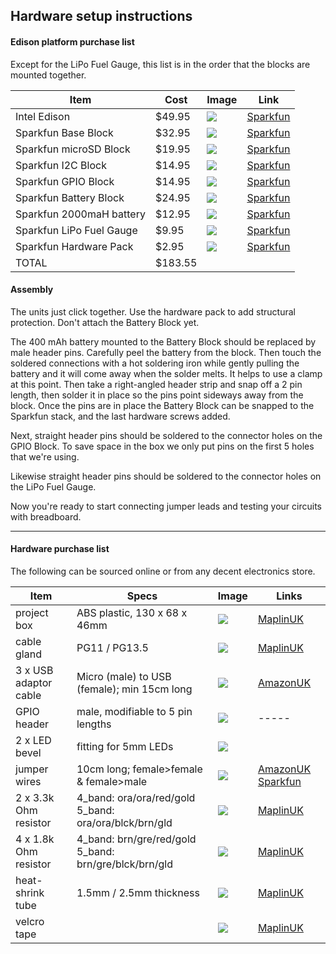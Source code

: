 ## Hardware setup instructions


#### Edison platform purchase list

Except for the LiPo Fuel Gauge, this list is in the order that the blocks are mounted together.

| Item                     | Cost   | Image | Link  |
| ------------------------ | ------ | ----- | ----- |
| Intel Edison             | $49.95 | ![](https://cdn.rawgit.com/geotheory/server-status/master/setup/img/intel_edison.jpg)        | [Sparkfun](https://www.sparkfun.com/products/13024) |
| Sparkfun Base Block      | $32.95 | ![](https://cdn.rawgit.com/geotheory/server-status/master/setup/img/sparkfun_base.jpg)       | [Sparkfun](https://www.sparkfun.com/products/13045) |
| Sparkfun microSD Block   | $19.95 | ![](https://cdn.rawgit.com/geotheory/server-status/master/setup/img/sparkfun_microsd.jpg)    | [Sparkfun](https://www.sparkfun.com/products/13041) |
| Sparkfun I2C Block       | $14.95 | ![](https://cdn.rawgit.com/geotheory/server-status/master/setup/img/sparkfun_i2c.jpg)        | [Sparkfun](https://www.sparkfun.com/products/13034) |
| Sparkfun GPIO Block      | $14.95 | ![](https://cdn.rawgit.com/geotheory/server-status/master/setup/img/sparkfun_gpio.jpg)       | [Sparkfun](https://www.sparkfun.com/products/13038) |
| Sparkfun Battery Block   | $24.95 | ![](https://cdn.rawgit.com/geotheory/server-status/master/setup/img/sparkfun_battery.jpg)    | [Sparkfun](https://www.sparkfun.com/products/13037) |
| Sparkfun 2000maH battery | $12.95 | ![](https://cdn.rawgit.com/geotheory/server-status/master/setup/img/sparkfun_2000mah.jpg)    | [Sparkfun](https://www.sparkfun.com/products/8483)  |
| Sparkfun LiPo Fuel Gauge |  $9.95 | ![](https://cdn.rawgit.com/geotheory/server-status/master/setup/img/sparkfun_fuel_gauge.jpg) | [Sparkfun](https://www.sparkfun.com/products/10617) |
| Sparkfun Hardware Pack   |  $2.95 | ![](https://cdn.rawgit.com/geotheory/server-status/master/setup/img/sparkfun_hardware_pack.jpg) | [Sparkfun](https://www.sparkfun.com/products/13187) |
| TOTAL                    | $183.55 | | |


#### Assembly

The units just click together.  Use the hardware pack to add structural protection.  Don't attach the Battery Block yet.

The 400 mAh battery mounted to the Battery Block should be replaced by male header pins.  Carefully peel the battery from the block.  Then touch the soldered connections with a hot soldering iron while gently pulling the battery and it will come away when the solder melts.  It helps to use a clamp at this point.  Then take a right-angled header strip and snap off a 2 pin length, then solder it in place so the pins point sideways away from the block.  Once the pins are in place the Battery Block can be snapped to the Sparkfun stack, and the last hardware screws added.

Next, straight header pins should be soldered to the connector holes on the GPIO Block.  To save space in the box we only put pins on the first 5 holes that we're using.

Likewise straight header pins should be soldered to the connector holes on the LiPo Fuel Gauge.

Now you're ready to start connecting jumper leads and testing your circuits with breadboard.


------------------------------

#### Hardware purchase list

The following can be sourced online or from any decent electronics store.

| Item | Specs | Image | Links |
| ---- | ----- | ----- | ----- |
| project box | ABS plastic, 130 x 68 x 46mm | ![](https://cdn.rawgit.com/geotheory/server-status/master/setup/img/project_box.jpg) | [MaplinUK](http://www.maplin.co.uk/p/abs-plastic-box-h2853-black-130x68x46mm-bz73q) |
| cable gland | PG11 / PG13.5 | ![](https://cdn.rawgit.com/geotheory/server-status/master/setup/img/cable_gland.jpg) | [MaplinUK](http://www.maplin.co.uk/p/ce-tek-ip68-polyamide-gland-pg11-up97f) |
| 3 x USB adaptor cable | Micro (male) to USB (female); min 15cm long | ![](https://cdn.rawgit.com/geotheory/server-status/master/setup/img/usb_adaptor_cable.png) | [AmazonUK](http://www.amazon.co.uk/gp/product/B00YOX4JU6?psc=1) |
| GPIO header | male, modifiable to 5 pin lengths | ![](https://cdn.rawgit.com/geotheory/server-status/master/setup/img/gpio_header.jpg) | ----- |
| 2 x LED bevel | fitting for 5mm LEDs | ![](https://cdn.rawgit.com/geotheory/server-status/master/setup/img/led_bevel.jpg) |  |
| jumper wires | 10cm long; female>female & female>male | ![](https://cdn.rawgit.com/geotheory/server-status/master/setup/img/jumper_wires.jpg) | [AmazonUK](http://www.amazon.co.uk/gp/product/B00UXNFIHE) [Sparkfun](https://www.sparkfun.com/products/9194) |
| 2 x 3.3k Ohm resistor | 4_band: ora/ora/red/gold 5_band: ora/ora/blck/brn/gld | ![](https://cdn.rawgit.com/geotheory/server-status/master/setup/img/resistor_3.3k.jpg) | [MaplinUK](http://www.maplin.co.uk/p/metal-film-06w-33k-ohm-resistor-m3k3) |
| 4 x 1.8k Ohm resistor | 4_band: brn/gre/red/gold 5_band: brn/gre/blck/brn/gld | ![](https://cdn.rawgit.com/geotheory/server-status/master/setup/img/resistor_1.8k.jpg) | [MaplinUK](http://www.maplin.co.uk/p/metal-film-06w-18k-ohm-resistor-m1k8) |
| heat-shrink tube | 1.5mm / 2.5mm thickness | ![](https://cdn.rawgit.com/geotheory/server-status/master/setup/img/heat_shrink_tube.jpg) | [MaplinUK](http://www.maplin.co.uk/p/15mm-heat-shrinkable-sleeving-1m-bf86t) |
| velcro tape | | ![](https://cdn.rawgit.com/geotheory/server-status/master/setup/img/velcro_tape.jpg) | [MaplinUK](http://www.maplin.co.uk/p/adhesive-60cm-hook-and-loop-black-n22gn) |





